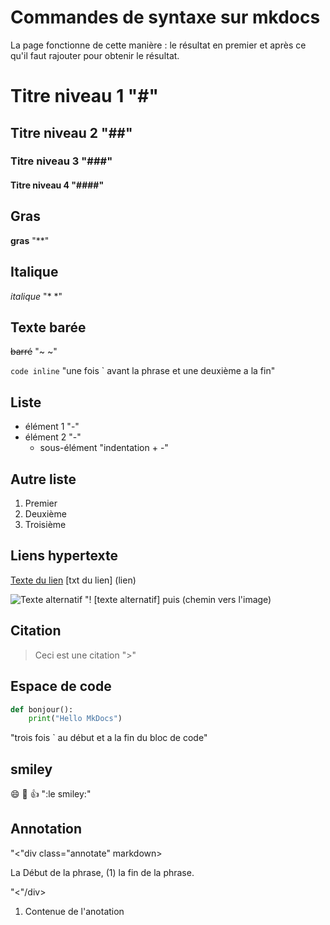 # Commandes de syntaxe sur mkdocs

La page fonctionne de cette manière : le résultat en premier et après ce qu'il faut rajouter pour obtenir le résultat.
# Titre niveau 1 "#"

## Titre niveau 2 "##"

### Titre niveau 3 "###"

#### Titre niveau 4 "####"

## Gras ##
**gras** "**"
## Italique ##
*italique* "* *"
## Texte barée ##
~~barré~~ "~ ~"

`code inline` "une fois ` avant la phrase et une deuxième a la fin"
## Liste ##
- élément 1 "-"
- élément 2 "-"
  - sous-élément "indentation + -"
## Autre liste ##
1. Premier
2. Deuxième
3. Troisième
## Liens hypertexte ##
[Texte du lien](https://exemple.com) [txt du lien] (lien)

![Texte alternatif](chemin/vers/image.png) "! [texte alternatif] puis (chemin vers l'image)
## Citation ##
> Ceci est une citation ">"
## Espace de code ##
```python
def bonjour():
    print("Hello MkDocs")
```
"trois fois ` au début et a la fin du bloc de code"

## smiley ##
:smile: :rocket: :+1: ":le smiley:"

## Annotation ##
"<"div class="annotate" markdown>

La Début de la phrase, (1) la fin de la phrase.

"<"/div>

1. Contenue de l'anotation








